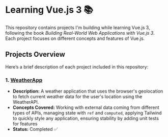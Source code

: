 # Learning Vue.js 3 📚

This repository contains projects I'm building while learning Vue.js 3, following the book *Building Real-World Web Applications with Vue.js 3*. Each project focuses on different concepts and features of Vue.js.

## Projects Overview
Here’s a brief description of each project included in this repository:

### 1. [WeatherApp](./WeatherApp)
   - **Description:** A weather application that uses the browser's geolocation to fetch current weather data for the user's location using the WeatherAPI.
   - **Concepts Covered:** Working with external data coming from different types of APIs, managing state with `ref` and `computed`, applying Tailwind to quickly style any application, ensuring stability by adding unit tests for features
   - **Status:** Completed ✅


